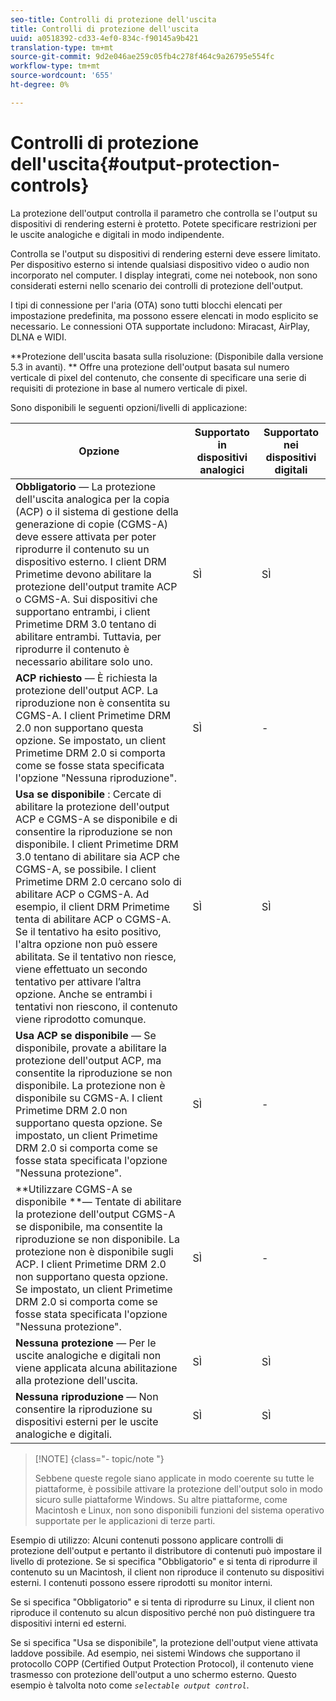 ```yaml
---
seo-title: Controlli di protezione dell'uscita
title: Controlli di protezione dell'uscita
uuid: a0518392-cd33-4ef0-834c-f90145a9b421
translation-type: tm+mt
source-git-commit: 9d2e046ae259c05fb4c278f464c9a26795e554fc
workflow-type: tm+mt
source-wordcount: '655'
ht-degree: 0%

---
```



# Controlli di protezione dell&#39;uscita{#output-protection-controls}

La protezione dell&#39;output controlla il parametro che controlla se l&#39;output su dispositivi di rendering esterni è protetto. Potete specificare restrizioni per le uscite analogiche e digitali in modo indipendente.

Controlla se l&#39;output su dispositivi di rendering esterni deve essere limitato. Per dispositivo esterno si intende qualsiasi dispositivo video o audio non incorporato nel computer. I display integrati, come nei notebook, non sono considerati esterni nello scenario dei controlli di protezione dell&#39;output.

I tipi di connessione per l&#39;aria (OTA) sono tutti blocchi elencati per impostazione predefinita, ma possono essere elencati in modo esplicito se necessario. Le connessioni OTA supportate includono: Miracast, AirPlay, DLNA e WIDI.

**Protezione dell&#39;uscita basata sulla risoluzione: (Disponibile dalla versione 5.3 in avanti). ** Offre una protezione dell&#39;output basata sul numero verticale di pixel del contenuto, che consente di specificare una serie di requisiti di protezione in base al numero verticale di pixel.

Sono disponibili le seguenti opzioni/livelli di applicazione:

| Opzione | Supportato in dispositivi analogici | Supportato nei dispositivi digitali |
|---|---|---|
| **Obbligatorio** — La protezione dell&#39;uscita analogica per la copia (ACP) o il sistema di gestione della generazione di copie (CGMS-A) deve essere attivata per poter riprodurre il contenuto su un dispositivo esterno. I client DRM Primetime devono abilitare la protezione dell&#39;output tramite ACP o CGMS-A. Sui dispositivi che supportano entrambi, i client Primetime DRM 3.0 tentano di abilitare entrambi. Tuttavia, per riprodurre il contenuto è necessario abilitare solo uno. | SÌ | SÌ |
| **ACP richiesto** — È richiesta la protezione dell&#39;output ACP. La riproduzione non è consentita su CGMS-A. I client Primetime DRM 2.0 non supportano questa opzione. Se impostato, un client Primetime DRM 2.0 si comporta come se fosse stata specificata l&#39;opzione &quot;Nessuna riproduzione&quot;. | SÌ | - |
| **Usa se disponibile** : Cercate di abilitare la protezione dell&#39;output ACP e CGMS-A se disponibile e di consentire la riproduzione se non disponibile. I client Primetime DRM 3.0 tentano di abilitare sia ACP che CGMS-A, se possibile. I client Primetime DRM 2.0 cercano solo di abilitare ACP o CGMS-A. Ad esempio, il client DRM Primetime tenta di abilitare ACP o CGMS-A. Se il tentativo ha esito positivo, l&#39;altra opzione non può essere abilitata. Se il tentativo non riesce, viene effettuato un secondo tentativo per attivare l’altra opzione. Anche se entrambi i tentativi non riescono, il contenuto viene riprodotto comunque. | SÌ | SÌ |
| **Usa ACP se disponibile** — Se disponibile, provate a abilitare la protezione dell&#39;output ACP, ma consentite la riproduzione se non disponibile. La protezione non è disponibile su CGMS-A. I client Primetime DRM 2.0 non supportano questa opzione. Se impostato, un client Primetime DRM 2.0 si comporta come se fosse stata specificata l&#39;opzione &quot;Nessuna protezione&quot;. | SÌ | - |
| **Utilizzare CGMS-A se disponibile **— Tentate di abilitare la protezione dell&#39;output CGMS-A se disponibile, ma consentite la riproduzione se non disponibile. La protezione non è disponibile sugli ACP. I client Primetime DRM 2.0 non supportano questa opzione. Se impostato, un client Primetime DRM 2.0 si comporta come se fosse stata specificata l&#39;opzione &quot;Nessuna protezione&quot;. | SÌ | - |
| **Nessuna protezione** — Per le uscite analogiche e digitali non viene applicata alcuna abilitazione alla protezione dell&#39;uscita. | SÌ | SÌ |
| **Nessuna riproduzione** — Non consentire la riproduzione su dispositivi esterni per le uscite analogiche e digitali. | SÌ | SÌ |

>[!NOTE] {class=&quot;- topic/note &quot;}
>
>Sebbene queste regole siano applicate in modo coerente su tutte le piattaforme, è possibile attivare la protezione dell&#39;output solo in modo sicuro sulle piattaforme Windows. Su altre piattaforme, come Macintosh e Linux, non sono disponibili funzioni del sistema operativo supportate per le applicazioni di terze parti.

Esempio di utilizzo: Alcuni contenuti possono applicare controlli di protezione dell&#39;output e pertanto il distributore di contenuti può impostare il livello di protezione. Se si specifica &quot;Obbligatorio&quot; e si tenta di riprodurre il contenuto su un Macintosh, il client non riproduce il contenuto su dispositivi esterni. I contenuti possono essere riprodotti su monitor interni.

Se si specifica &quot;Obbligatorio&quot; e si tenta di riprodurre su Linux, il client non riproduce il contenuto su alcun dispositivo perché non può distinguere tra dispositivi interni ed esterni.

Se si specifica &quot;Usa se disponibile&quot;, la protezione dell&#39;output viene attivata laddove possibile. Ad esempio, nei sistemi Windows che supportano il protocollo COPP (Certified Output Protection Protocol), il contenuto viene trasmesso con protezione dell&#39;output a uno schermo esterno. Questo esempio è talvolta noto come *`selectable output control`*.
